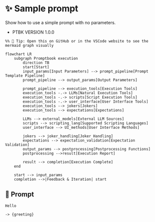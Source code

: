 # ✨ Sample prompt

Show how to use a simple prompt with no parameters.

-   PTBK VERSION 1.0.0

<!--Graph-->
<!-- ⚠️ WARNING: This section was auto-generated -->
```mermaid
%% 🔮 Tip: Open this on GitHub or in the VSCode website to see the mermaid graph visually

flowchart LR
    subgraph Promptbook execution
        direction TB
        start[Start]
        input_params[Input Parameters] --> prompt_pipeline[Prompt Template Pipeline]
        prompt_pipeline --> output_params[Output Parameters]

        prompt_pipeline --> execution_tools[Execution Tools]
        execution_tools -.-> LLMs[Natural Execution Tools]
        execution_tools -.-> scripts[Script Execution Tools]
        execution_tools -.-> user_interface[User Interface Tools]
        execution_tools --> jokers[Jokers]
        execution_tools --> expectations[Expectations]

        LLMs --> external_models[External LLM Sources]
        scripts --> scripting_lang[Supported Scripting Languages]
        user_interface --> UI_methods[User Interface Methods]

        jokers --> joker_handling[Joker Handling]
        expectations --> expectation_validation[Expectation Validation]
        output_params --> postprocessing[Postprocessing Functions]
        postprocessing -->result[Execution Report]

        result --> completion[Execution Complete]
    end

    start --> input_params
    completion -->|Feedback & Iteration| start
```
<!--/Graph-->

## 💬 Prompt

```text
Hello
```

`-> {greeting}`

<!--
TODO: [🧠] Figure out less simmilar word for "single", "simple" and "sample"
-->
